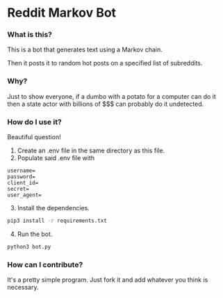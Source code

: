 


# Reddit Markov Bot

### What is this?
This is a bot that generates text using a Markov chain.

Then it posts it to random hot posts on a specified list of subreddits.


### Why?
Just to show everyone, if a dumbo with a potato for a computer can do it then a state actor with billions of $$$ can probably do it undetected.


### How do I use it?
Beautiful question!

1. Create an .env file in the same directory as this file.
2. Populate said .env file with 
```
username=
password=
client_id=
secret=
user_agent=
```
3. Install the dependencies.
```bash
pip3 install -r requirements.txt
```
4. Run the bot.
```bash
python3 bot.py
```


### How can I contribute?
It's a pretty simple program. Just fork it and add whatever you think is necessary.

